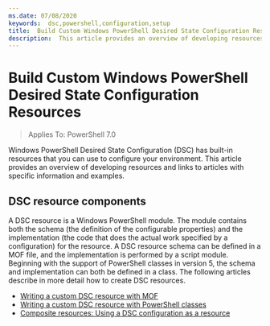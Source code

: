 ```yaml
---
ms.date: 07/08/2020
keywords:  dsc,powershell,configuration,setup
title:  Build Custom Windows PowerShell Desired State Configuration Resources
description:  This article provides an overview of developing resources and links to articles with specific information and examples.
---
```


# Build Custom Windows PowerShell Desired State Configuration Resources

> Applies To: PowerShell 7.0

Windows PowerShell Desired State Configuration (DSC) has built-in resources that you can use to
configure your environment. This article provides an overview of developing resources and links to
articles with specific information and examples.

## DSC resource components

A DSC resource is a Windows PowerShell module. The module contains both the schema (the definition
of the configurable properties) and the implementation (the code that does the actual work specified
by a configuration) for the resource. A DSC resource schema can be defined in a MOF file, and the
implementation is performed by a script module. Beginning with the support of PowerShell classes in
version 5, the schema and implementation can both be defined in a class. The following articles
describe in more detail how to create DSC resources.

- [Writing a custom DSC resource with MOF](authoringResourceMOF.md)
- [Writing a custom DSC resource with PowerShell classes](authoringResourceClass.md)
- [Composite resources: Using a DSC configuration as a resource](authoringResourceComposite.md)
